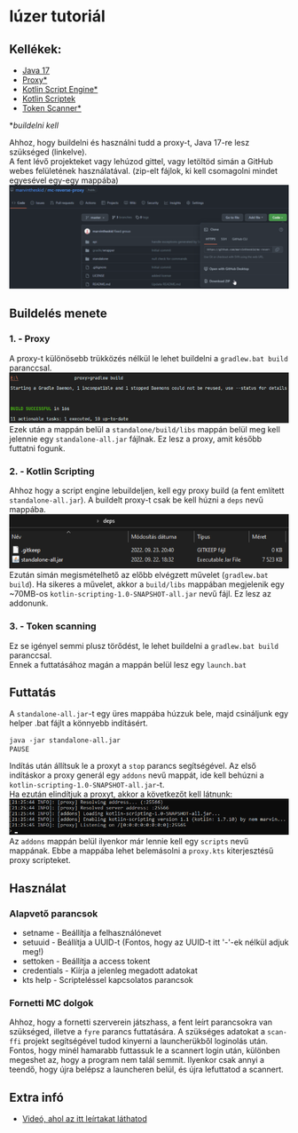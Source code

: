 # lúzer tutoriál
## Kellékek:
- [Java 17](https://www.oracle.com/java/technologies/javase/jdk17-archive-downloads.html)
- [Proxy*](https://github.com/marvintheskid/mc-reverse-proxy)
- [Kotlin Script Engine*](https://github.com/marvintheskid/reverse-proxy-kotlin-scripting)
- [Kotlin Scriptek](https://github.com/skidek/kotlin-scriptek)
- [Token Scanner*](https://github.com/skidek/scan-ffi)

\**buildelni kell*  
  
Ahhoz, hogy buildelni és használni tudd a proxy-t, Java 17-re lesz szükséged (linkelve).  
A fent lévő projekteket vagy lehúzod gittel, vagy letöltöd simán a GitHub webes felületének használatával. (zip-elt fájlok, ki kell csomagolni mindet egyesével egy-egy mappába)  
![github](https://github.com/skidek/proxy-tutorial/blob/main/github.png?raw=true)


## Buildelés menete
### 1. - Proxy
A proxy-t különösebb trükközés nélkül le lehet buildelni a ```gradlew.bat build``` paranccsal.  
![output](https://github.com/skidek/proxy-tutorial/blob/main/gradle.png?raw=true)  
Ezek után a mappán belül a ```standalone/build/libs``` mappán belül meg kell jelennie egy ```standalone-all.jar``` fájlnak. Ez lesz a proxy, amit később futtatni fogunk.

### 2. - Kotlin Scripting
Ahhoz hogy a script engine lebuildeljen, kell egy proxy build (a fent említett ```standalone-all.jar```). A buildelt proxy-t csak be kell húzni a ```deps``` nevű mappába.  
![folder](https://github.com/skidek/proxy-tutorial/blob/main/scripting_dep.png?raw=true)  
Ezután simán megismételhető az előbb elvégzett művelet (```gradlew.bat build```). Ha sikeres a művelet, akkor a ```build/libs``` mappában megjelenik egy ~70MB-os ```kotlin-scripting-1.0-SNAPSHOT-all.jar``` nevű fájl. Ez lesz az addonunk.
### 3. - Token scanning
Ez se igényel semmi plusz törődést, le lehet buildelni a ```gradlew.bat build``` paranccsal.  
Ennek a futtatásához magán a mappán belül lesz egy ```launch.bat```


## Futtatás
A ```standalone-all.jar```-t egy üres mappába húzzuk bele, majd csináljunk egy helper .bat fájlt a könnyebb indításért.  
```batch
java -jar standalone-all.jar
PAUSE
```
Indítás után állítsuk le a proxyt a ```stop``` parancs segítségével. Az első indításkor a proxy generál egy ```addons``` nevű mappát, ide kell behúzni a ```kotlin-scripting-1.0-SNAPSHOT-all.jar```-t.  
Ha ezután elindítjuk a proxyt, akkor a következőt kell látnunk:  
![command line](https://github.com/skidek/proxy-tutorial/blob/main/cmd.png?raw=true)  
Az ```addons``` mappán belül ilyenkor már lennie kell egy ```scripts``` nevű mappának. Ebbe a mappába lehet belemásolni a ```proxy.kts``` kiterjesztésű proxy scripteket.


## Használat
### Alapvető parancsok
- setname - Beállítja a felhasználónevet
- setuuid - Beállítja a UUID-t (Fontos, hogy az UUID-t itt '-'-ek nélkül adjuk meg!)
- settoken - Beállítja a access tokent
- credentials - Kiírja a jelenleg megadott adatokat
- kts help - Scripteléssel kapcsolatos parancsok

### Fornetti MC dolgok
Ahhoz, hogy a fornetti szerverein játszhass, a fent leírt parancsokra van szükséged, illetve a ```fyre``` parancs futtatására. 
A szükséges adatokat a ```scan-ffi``` projekt segítségével tudod kinyerni a launcherükből loginolás után.
Fontos, hogy minél hamarabb futtassuk le a scannert login után, különben megeshet az, hogy a program nem talál semmit.
Ilyenkor csak annyi a teendő, hogy újra belépsz a launcheren belül, és újra lefuttatod a scannert.


## Extra infó
- [Videó, ahol az itt leírtakat láthatod](https://www.youtube.com/watch?v=kTgHIWe_Rh4)
